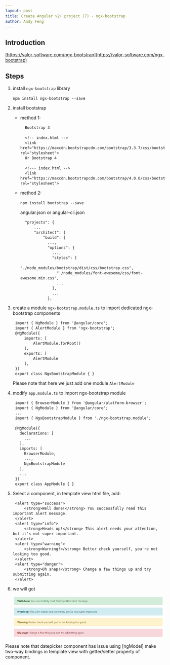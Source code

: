 ```yaml
---
layout: post
title: Create Angular v2+ project (7) - ngx-bootstrap
author: Andy Feng
---
```


## Introduction ##
[https://valor-software.com/ngx-bootstrap](https://valor-software.com/ngx-bootstrap)

## Steps ##
1. install `ngx-bootstrap` library
	
	`npm install ngx-bootstrap --save`

1. install bootstrap

	- method 1: 
	
			Bootstrap 3
	
			<!-- index.html -->
			<link href="https://maxcdn.bootstrapcdn.com/bootstrap/3.3.7/css/bootstrap.min.css" rel="stylesheet">
			Or Bootstrap 4
			
			<!--- index.html -->
			<link href="https://maxcdn.bootstrapcdn.com/bootstrap/4.0.0/css/bootstrap.min.css" rel="stylesheet">

	- method 2: 

		`npm install bootstrap --save`

		angular.json or angular-cli.json

			"projects": {
				...
				"architect": {
					"build": {
					  ...,
					  "options": {
					    ...,
					    "styles": [
					      "./node_modules/bootstrap/dist/css/bootstrap.css",
					      "./node_modules/font-awesome/css/font-awesome.min.css",
					      ...
					    ],
					    ...
					  },

1. create a module `ngx-bootstrap.module.ts` to import dedicated ngx-bootstrap components

		import { NgModule } from '@angular/core';
		import { AlertModule } from 'ngx-bootstrap';
		@NgModule({
		    imports: [
		        AlertModule.forRoot()
		    ],
		    exports: [
		        AlertModule
		    ],
		})
		export class NgxBootstrapModule { }

	Please note that here we just add one module `AlertModule`

1. modify `app.module.ts` to import ngx-bootstrap module

		import { BrowserModule } from '@angular/platform-browser';
		import { NgModule } from '@angular/core';
		...
		import { NgxBootstrapModule } from './ngx-bootstrap.module';
		
		@NgModule({
		  declarations: [
		    ...
		  ],
		  imports: [
		    BrowserModule,
		    ...,
		    NgxBootstrapModule
		  ],
		  ...
		})
		export class AppModule { }

1. Select a component, in template view html file, add:

		<alert type="success">
		    <strong>Well done!</strong> You successfully read this important alert message.
		</alert>
		<alert type="info">
		    <strong>Heads up!</strong> This alert needs your attention, but it's not super important.
		</alert>
		<alert type="warning">
		    <strong>Warning!</strong> Better check yourself, you're not looking too good.
		</alert>
		<alert type="danger">
		    <strong>Oh snap!</strong> Change a few things up and try submitting again.
		</alert>

1. we will got 

	![](/images/posts/20180718-ngx-bootstrap-1.png)


Please note that datepicker component has issue using [ngModel] make two-way bindings in template view with getter/setter property of component.
